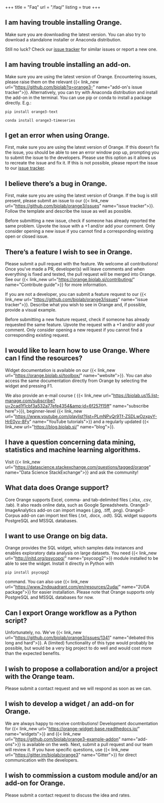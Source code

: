 +++
title = "Faq"
url = "/faq/"
listing = true
+++

## I am having trouble installing Orange.

Make sure you are downloading the latest version. You can also try to download a standalone installer or Anaconda distribution.

Still no luck? Check our [issue tracker](https://github.com/biolab/orange3/issues) for similar issues or report a new one.

## I am having trouble installing an add-on.

Make sure you are using the latest version of Orange. Encountering issues, please raise them on the relevant {{< link_new url="https://github.com/biolab?q=orange3-" name="add-on's issue tracker">}}. Alternatively, you can try with Anaconda distribution and install the add-on in the terminal. You can use pip or conda to install a package directly. E.g.:

	pip install orange3-text

	conda install orange3-timeseries

## I get an error when using Orange.

First, make sure you are using the latest version of Orange. If this doesn’t fix the issue, you should be able to see an error window pop up, prompting you to submit the issue to the developers. Please use this option as it allows us to recreate the issue and fix it. If this is not possible, please report the issue to our [issue tracker](https://github.com/biolab/orange3/issues).

## I believe there’s a bug in Orange.

First, make sure you are using the latest version of Orange. If the bug is still present, please submit an issue to our {{< link_new url="https://github.com/biolab/orange3/issues" name="issue tracker">}}. Follow the template and describe the issue as well as possible.

Before submitting a new issue, check if someone has already reported the same problem. Upvote the issue with a +1 and/or add your comment. Only consider opening a new issue if you cannot find a corresponding existing open or closed issue.

## There’s a feature I wish to see in Orange.

Please submit a pull request with the feature. We welcome all contributions! Once you've made a PR, developer(s) will leave comments and when everything is fixed and tested, the pull request will be merged into Orange. See our {{< link_new url="https://orange.biolab.si/contributing/" name="Contribute guide">}} for more information.

If you are not a developer, you can submit a feature request to our {{< link_new url="https://github.com/biolab/orange3/issues" name="issue tracker">}}. Describe what you wish to see in Orange and, if possible, provide a visual example.

Before submitting a new feature request, check if someone has already requested the same feature. Upvote the request with a +1 and/or add your comment. Only consider opening a new request if you cannot find a corresponding existing request.

## I would like to learn how to use Orange. Where can I find the resources?

Widget documentation is available on our {{< link_new url="https://orange.biolab.si/toolbox/" name="website">}}. You can also access the same documentation directly from Orange by selecting the widget and pressing F1.

We also provide an e-mail course ( {{< link_new url="https://biolab.us15.list-manage.com/subscribe?u=2cad1f1cbf3a532a77efe4354&amp;id=6f257f15ff" name="subscribe here">}}), beginner-level {{< link_new url="https://www.youtube.com/playlist?list=PLmNPvQr9Tf-ZSDLwOzxpvY-HrE0yv-8Fy" name="YouTube tutorials">}} and a regularly updated {{< link_new url="https://blog.biolab.si/" name="blog">}}.

## I have a question concerning data mining, statistics and machine learning algorithms.

Visit {{< link_new url="https://datascience.stackexchange.com/questions/tagged/orange" name="Data Science StackExchange">}} and ask the community!

## What data does Orange support?

Core Orange supports Excel, comma- and tab-delimited files (.xlsx, .csv, .tab). It also reads online data, such as Google Spreadsheets. Orange3-ImageAnalytics add-on can import images (.jpg, .tiff, .png). Orange3-Corpus add-on can import text files (.txt, .docx, .odt). SQL widget supports PostgreSQL and MSSQL databases.

## I want to use Orange on big data.

Orange provides the SQL widget, which samples data instances and enables exploratory data analysis on large datasets. You need {{< link_new url="http://initd.org/psycopg/" name="psycopg2">}} module installed to be able to see the widget. Install it directly in Python with 

	pip install psycopg2

command. You can also use {{< link_new url="https://www.2ndquadrant.com/en/resources/2uda/" name="2UDA package">}} for easier installation. Please note that Orange supports only PostgreSQL and MSSQL databases for now.

## Can I export Orange workflow as a Python script?

Unfortunately, no. We've {{< link_new url="https://github.com/biolab/orange3/issues/1341" name="debated this long and hard">}}. A (limited) functionality of this type would probably be possible, but would be a very big project to do well and would cost more than the expected benefits.

## I wish to propose a collaboration and/or a project with the Orange team.

Please submit a contact request and we will respond as soon as we can.

## I wish to develop a widget / an add-on for Orange.

We are always happy to receive contributions! Development documentation for {{< link_new url="https://orange-widget-base.readthedocs.io/" name="widgets">}} and {{< link_new url="https://github.com/biolab/orange3-example-addon" name="add-ons">}} is available on the web. Next, submit a pull request and our team will review it. If you have specific questions, use {{< link_new url="https://gitter.im/biolab/orange3" name="Gitter">}} for direct communication with the developers.

## I wish to commission a custom module and/or an add-on for Orange.

Please submit a contact request to discuss the idea and rates.
